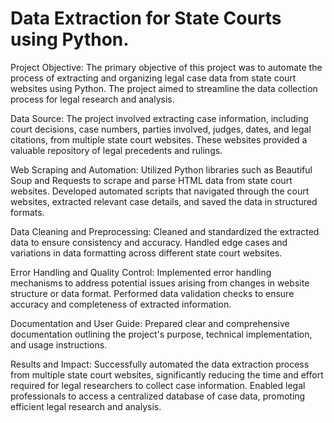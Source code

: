 # Data Extraction for State Courts using Python.

Project Objective:
The primary objective of this project was to automate the process of extracting and organizing legal case data from state court websites using Python. The project aimed to streamline the data collection process for legal research and analysis.

Data Source:
The project involved extracting case information, including court decisions, case numbers, parties involved, judges, dates, and legal citations, from multiple state court websites. These websites provided a valuable repository of legal precedents and rulings.

Web Scraping and Automation:
Utilized Python libraries such as Beautiful Soup and Requests to scrape and parse HTML data from state court websites.
Developed automated scripts that navigated through the court websites, extracted relevant case details, and saved the data in structured formats.

Data Cleaning and Preprocessing:
Cleaned and standardized the extracted data to ensure consistency and accuracy.
Handled edge cases and variations in data formatting across different state court websites.

Error Handling and Quality Control:
Implemented error handling mechanisms to address potential issues arising from changes in website structure or data format.
Performed data validation checks to ensure accuracy and completeness of extracted information.

Documentation and User Guide:
Prepared clear and comprehensive documentation outlining the project's purpose, technical implementation, and usage instructions.

Results and Impact:
Successfully automated the data extraction process from multiple state court websites, significantly reducing the time and effort required for legal researchers to collect case information.
Enabled legal professionals to access a centralized database of case data, promoting efficient legal research and analysis.



